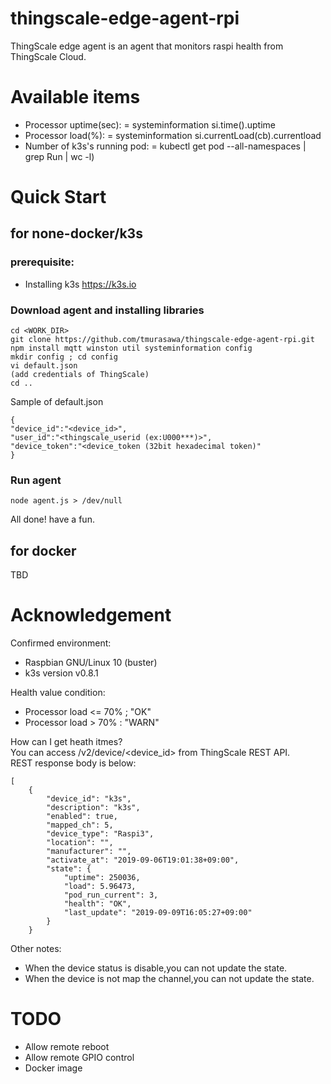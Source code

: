 # thingscale-edge-agent-rpi
ThingScale edge agent is an agent that monitors raspi health from ThingScale Cloud.

# Available items
* Processor uptime(sec): = systeminformation si.time().uptime
* Processor load(%): = systeminformation si.currentLoad(cb).currentload
* Number of k3s's running pod: = kubectl get pod --all-namespaces | grep Run | wc -l)

# Quick Start
## for none-docker/k3s
### prerequisite:
* Installing k3s <https://k3s.io>

### Download agent and installing libraries  

```
cd <WORK_DIR>
git clone https://github.com/tmurasawa/thingscale-edge-agent-rpi.git
npm install mqtt winston util systeminformation config
mkdir config ; cd config
vi default.json
(add credentials of ThingScale)
cd ..
```

Sample of default.json

```
{
"device_id":"<device_id>",
"user_id":"<thingscale_userid (ex:U000***)>",
"device_token":"<device_token (32bit hexadecimal token)"
}
```
   
### Run agent  
`node agent.js > /dev/null`

All done! have a fun.


## for docker
TBD

# Acknowledgement
Confirmed environment:  
* Raspbian GNU/Linux 10 (buster)
* k3s version v0.8.1

Health value condition:  
* Processor load <= 70% ; "OK"
* Processor load > 70% : "WARN"

How can I get heath itmes?  
You can access /v2/device/<device_id> from ThingScale REST API.  
REST response body is below:  
```
[
    {
        "device_id": "k3s",
        "description": "k3s",
        "enabled": true,
        "mapped_ch": 5,
        "device_type": "Raspi3",
        "location": "",
        "manufacturer": "",
        "activate_at": "2019-09-06T19:01:38+09:00",
        "state": {
            "uptime": 250036,
            "load": 5.96473,
            "pod_run_current": 3,
            "health": "OK",
            "last_update": "2019-09-09T16:05:27+09:00"
        }
    }
```

Other notes:
* When the device status is disable,you can not update the state.
* When the device is not map the channel,you can not update the state.


# TODO
* Allow remote reboot
* Allow remote GPIO control
* Docker image

